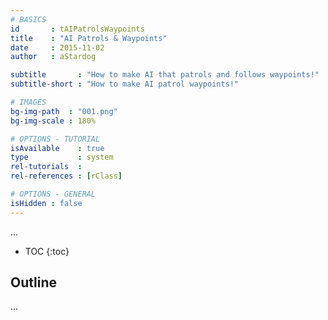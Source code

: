 ```yaml
---
# BASICS
id       : tAIPatrolsWaypoints
title    : "AI Patrols & Waypoints"
date     : 2015-11-02
author   : aStardog

subtitle       : "How to make AI that patrols and follows waypoints!"
subtitle-short : "How to make AI patrol waypoints!"

# IMAGES
bg-img-path  : "001.png"
bg-img-scale : 180%

# OPTIONS - TUTORIAL
isAvailable    : true
type           : system
rel-tutorials  : 
rel-references : [rClass]

# OPTIONS - GENERAL
isHidden : false
---
```

...

* TOC
{:toc}

## Outline

...